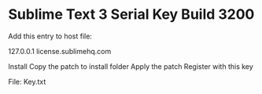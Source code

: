 # Sublime Text 3 Serial Key Build 3200
Add this entry to host file:

127.0.0.1    license.sublimehq.com

Install 
Copy the patch to install folder
Apply the patch
Register with this key



File: Key.txt
